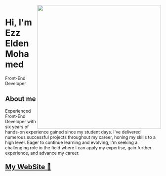<img align="right" width="400" height="400" src="https://ezzeldenold.vercel.app/assets/img/githupProfile.png">


# Hi, I'm Ezz Elden Mohamed  

Front-End Developer

## About me 

Experienced Front-End Developer with six years of hands-on experience gained since my student days. I've delivered numerous successful projects throughout my career, honing my skills to a high level. Eager to continue learning and evolving, I'm seeking a challenging role in the field where I can apply my expertise, gain further experience, and advance my career.

<h3><a href="https://ezzelden.vercel.app/" style="font-size:22px;"/> My WebSite 🚀 </a></h3>

